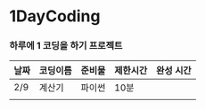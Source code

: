 # 1DayCoding

### 하루에 1 코딩을 하기 프로젝트

| 날짜 | 코딩이름 | 준비물 | 제한시간 | 완성 시간 |
| ---- | -------- | ------ | -------- | --------- |
| 2/9  | 계산기   | 파이썬 | 10분     |           |
|      |          |        |          |           |
